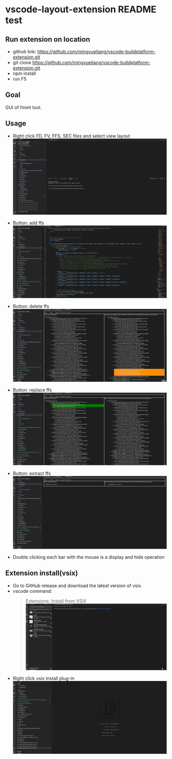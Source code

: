# vscode-layout-extension README test

## Run extension on location
- github link: https://github.com/mingyueliang/vscode-buildplatform-extension.git
- git clone https://github.com/mingyueliang/vscode-buildplatform-extension.git
- npm install
- run F5

## Goal
GUI of fmmt tool.

## Usage
* Right click FD, FV, FFS, SEC files and select view layout
![view](https://github.com/mingyueliang/vscode-layout-extension/blob/main/markdown/view-layout.gif)
* Button: add ffs
![view](https://github.com/mingyueliang/vscode-layout-extension/blob/main/markdown/add-ffs.gif)
* Button: delete ffs
![view](https://github.com/mingyueliang/vscode-layout-extension/blob/main/markdown/delete-ffs.gif)
* Button: replace ffs
![view](https://github.com/mingyueliang/vscode-layout-extension/blob/main/markdown/replace-ffs.gif)
* Button: extract ffs
![view](https://github.com/mingyueliang/vscode-layout-extension/blob/main/markdown/extract-ffs.gif)

* Double clicking each bar with the mouse is a display and hide operation

## Extension install(vsix)

* Go to GitHub release and download the latest version of vsix.
* vscode command:
  > Extensions: Install from VSIX
![view](https://github.com/mingyueliang/vscode-layout-extension/blob/main/markdown/install-1.gif)
* Right click vsix install plug-in
![view](https://github.com/mingyueliang/vscode-layout-extension/blob/main/markdown/install.gif)
